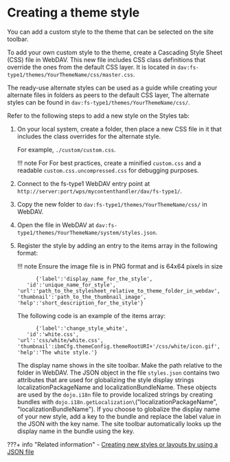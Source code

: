 # Creating a theme style

You can add a custom style to the theme that can be selected on the site toolbar.

To add your own custom style to the theme, create a Cascading Style Sheet \(CSS\) file in WebDAV. This new file includes CSS class definitions that override the ones from the default CSS layer. It is located in `dav:fs-type1/themes/YourThemeName/css/master.css`.

The ready-use alternate styles can be used as a guide while creating your alternate files in folders as peers to the default CSS layer, The alternate styles can be found in `dav:fs-type1/themes/YourThemeName/css/`.

Refer to the following steps to add a new style on the Styles tab: 

1.  On your local system, create a folder, then place a new CSS file in it that includes the class overrides for the alternate style.

    For example, `./custom/custom.css`.

    !!! note
        For  For best practices, create a minified `custom.css` and a readable `custom.css.uncompressed.css` for debugging purposes.

2.  Connect to the fs-type1 WebDAV entry point at `http://server:port/wps/mycontenthandler/dav/fs-type1/`.

3.   Copy the new folder to `dav:fs-type1/themes/YourThemeName/css/` in WebDAV.

4.  Open the file in WebDAV at `dav:fs-type1/themes/YourThemeName/system/styles.json`.

5.  Register the style by adding an entry to the items array in the following format:

    !!! note
        Ensure the image file is in PNG format and is 64x64 pixels in size
    ```
          {'label':'display_name_for_the_style',
       'id':'unique_name_for_style',
    'url':'path_to_the_stylesheet_relative_to_theme_folder_in_webdav',
    'thumbnail':'path_to_the_thumbnail_image',
    'help':'short_description_for_the_style'}
    ```

    The following code is an example of the items array:

    ```
          {'label':'change_style_white',
       'id':'white.css',
    'url':'css/white/white.css',
    'thumbnail':ibmCfg.themeConfig.themeRootURI+'/css/white/icon.gif',
    'help':'The white style.'}
    ```

    The display name shows in the site toolbar. Make the path relative to the folder in WebDAV. The JSON object in the file `styles.json` contains two attributes that are used for globalizing the style display strings localizationPackageName and localizationBundleName. These objects are used by the `dojo.i18n` file to provide localized strings by creating bundles with `dojo.i18n.getLocalization\`("localizationPackageName", "localizationBundleName"\). If you choose to globalize the display name of your new style, add a key to the bundle and replace the label value in the JSON with the key name. The site toolbar automatically looks up the display name in the bundle using the key.



???+ info "Related information"
    - [Creating new styles or layouts by using a JSON file](../../../create_sites/site_prep_content_author/prep_site_toolbar/customizing_page_creation_editing/rwd_add_layout_outside.md)

